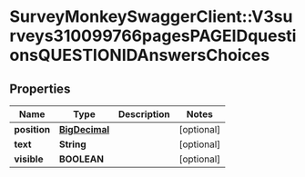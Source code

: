 # SurveyMonkeySwaggerClient::V3surveys310099766pagesPAGEIDquestionsQUESTIONIDAnswersChoices

## Properties
Name | Type | Description | Notes
------------ | ------------- | ------------- | -------------
**position** | [**BigDecimal**](BigDecimal.md) |  | [optional] 
**text** | **String** |  | [optional] 
**visible** | **BOOLEAN** |  | [optional] 

